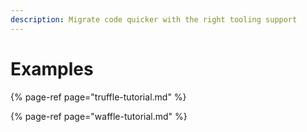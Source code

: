 ```yaml
---
description: Migrate code quicker with the right tooling support
---
```


# Examples

{% page-ref page="truffle-tutorial.md" %}

{% page-ref page="waffle-tutorial.md" %}





